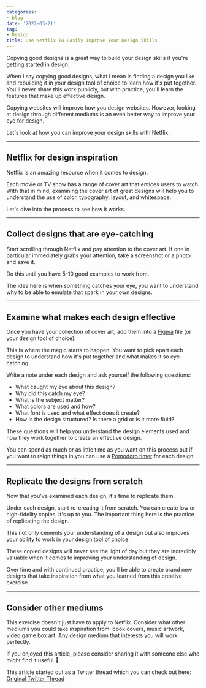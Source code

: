 ```yaml
---
categories:
- blog
date: '2022-03-21'
tag:
- Design
title: Use Netflix To Easily Improve Your Design Skills
---
```


Copying good designs is a great way to build your design skills if you're getting started in design.

When I say copying good designs, what I mean is finding a design you like and rebuilding it in your design tool of choice to learn how it's put together. You'll never share this work publicly, but with practice, you'll learn the features that make up effective design. 

Copying websites will improve how you design websites. However, looking at design through different mediums is an even better way to improve your eye for design.

Let's look at how you can improve your design skills with Netflix.

---

## Netflix for design inspiration

Netflix is an amazing resource when it comes to design. 

Each movie or TV show has a range of cover art that entices users to watch. With that in mind, examining the cover art of great designs will help you to understand the use of color, typography, layout, and whitespace. 

Let's dive into the process to see how it works.

---

## Collect designs that are eye-catching

Start scrolling through Netflix and pay attention to the cover art. If one in particular immediately grabs your attention, take a screenshot or a photo and save it. 

Do this until you have 5-10 good examples to work from.

The idea here is when something catches your eye, you want to understand why to be able to emulate that spark in your own designs.

---

## Examine what makes each design effective

Once you have your collection of cover art, add them into a [Figma](https://www.figma.com/) file (or your design tool of choice). 

This is where the magic starts to happen. You want to pick apart each design to understand how it's put together and what makes it so eye-catching.

Write a note under each design and ask yourself the following questions:

- What caught my eye about this design?
- Why did this catch my eye?
- What is the subject matter?
- What colors are used and how?
- What font is used and what effect does it create?
- How is the design structured? Is there a grid or is it more fluid?

These questions will help you understand the design elements used and how they work together to create an effective design.

You can spend as much or as little time as you want on this process but if you want to reign things in you can use a [Pomodoro timer](https://pomofocus.io/) for each design.

---

## Replicate the designs from scratch

Now that you've examined each design, it's time to replicate them.

Under each design, start re-creating it from scratch. You can create low or high-fidelity copies, it's up to you. The important thing here is the practice of replicating the design.

This not only cements your understanding of a design but also improves your ability to work in your design tool of choice.

These copied designs will never see the light of day but they are incredibly valuable when it comes to improving your understanding of design. 

Over time and with continued practice, you'll be able to create brand new designs that take inspiration from what you learned from this creative exercise.

---

## Consider other mediums

This exercise doesn't just have to apply to Netflix. Consider what other mediums you could take inspiration from: book covers, music artwork, video game box art. Any design medium that interests you will work perfectly.

If you enjoyed this article, please consider sharing it with someone else who might find it useful 🤗

This article started out as a Twitter thread which you can check out here: [Original Twitter Thread](https://twitter.com/MishaCreatrix/status/1429834068930097154)